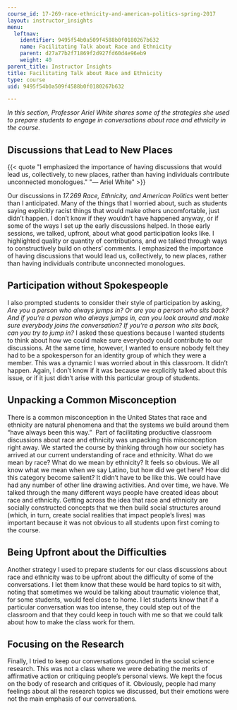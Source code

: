 ```yaml
---
course_id: 17-269-race-ethnicity-and-american-politics-spring-2017
layout: instructor_insights
menu:
  leftnav:
    identifier: 9495f54b0a509f4588b0f0180267b632
    name: Facilitating Talk about Race and Ethnicity
    parent: d27a77b2f71869f2d927fd60d4e96eb9
    weight: 40
parent_title: Instructor Insights
title: Facilitating Talk about Race and Ethnicity
type: course
uid: 9495f54b0a509f4588b0f0180267b632

---
```


_In this section, Professor Ariel White_ _shares some of the strategies she used to prepare students to engage in conversations about race and ethnicity in the course._

Discussions that Lead to New Places
-----------------------------------

{{< quote "I emphasized the importance of having discussions that would lead us, collectively, to new places, rather than having individuals contribute unconnected monologues." "— Ariel White" >}}

Our discussions in _17.269 Race, Ethnicity, and American Politics_ went better than I anticipated. Many of the things that I worried about, such as students saying explicitly racist things that would make others uncomfortable, just didn’t happen. I don’t know if they wouldn’t have happened anyway, or if some of the ways I set up the early discussions helped. In those early sessions, we talked, upfront, about what good participation looks like. I highlighted quality or quantity of contributions, and we talked through ways to constructively build on others’ comments. I emphasized the importance of having discussions that would lead us, collectively, to new places, rather than having individuals contribute unconnected monologues.

Participation without Spokespeople
----------------------------------

I also prompted students to consider their style of participation by asking, _Are you a person who always jumps in? Or are you a person who sits back? And if you’re a person who always jumps in, can you look around and make sure everybody joins the conversation? If you’re a person who sits back, can you try to jump in?_ I asked these questions because I wanted students to think about how we could make sure everybody could contribute to our discussions. At the same time, however, I wanted to ensure nobody felt they had to be a spokesperson for an identity group of which they were a member. This was a dynamic I was worried about in this classroom. It didn’t happen. Again, I don’t know if it was because we explicitly talked about this issue, or if it just didn’t arise with this particular group of students.

Unpacking a Common Misconception
--------------------------------

There is a common misconception in the United States that race and ethnicity are natural phenomena and that the systems we build around them “have always been this way.”  Part of facilitating productive classroom discussions about race and ethnicity was unpacking this misconception right away. We started the course by thinking through how our society has arrived at our current understanding of race and ethnicity. What do we mean by race? What do we mean by ethnicity? It feels so obvious. We all know what we mean when we say Latino, but how did we get here? How did this category become salient? It didn’t have to be like this. We could have had any number of other line drawing activities. And over time, we have. We talked through the many different ways people have created ideas about race and ethnicity. Getting across the idea that race and ethnicity are socially constructed concepts that we then build social structures around (which, in turn, create social realities that impact people’s lives) was important because it was not obvious to all students upon first coming to the course.

Being Upfront about the Difficulties
------------------------------------

Another strategy I used to prepare students for our class discussions about race and ethnicity was to be upfront about the difficulty of some of the conversations. I let them know that these would be hard topics to sit with, noting that sometimes we would be talking about traumatic violence that, for some students, would feel close to home. I let students know that if a particular conversation was too intense, they could step out of the classroom and that they could keep in touch with me so that we could talk about how to make the class work for them.

Focusing on the Research
------------------------

Finally, I tried to keep our conversations grounded in the social science research. This was not a class where we were debating the merits of affirmative action or critiquing people’s personal views. We kept the focus on the body of research and critiques of it. Obviously, people had many feelings about all the research topics we discussed, but their emotions were not the main emphasis of our conversations.
